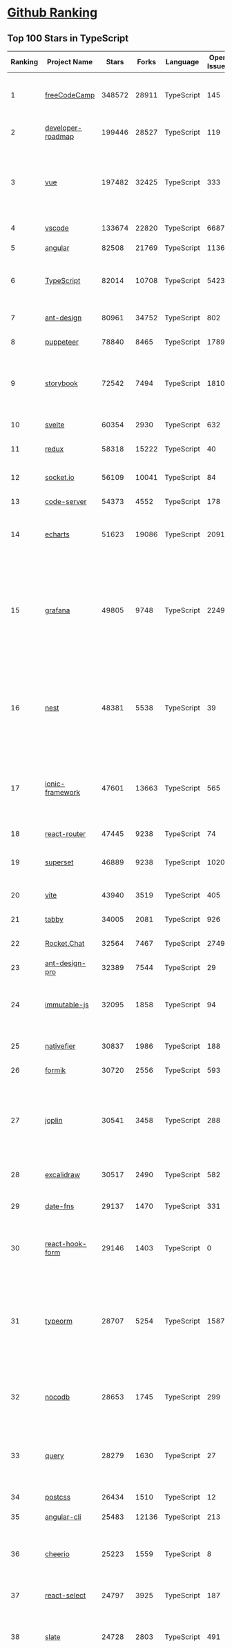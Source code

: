 [Github Ranking](../README.md)
==========

## Top 100 Stars in TypeScript

| Ranking | Project Name | Stars | Forks | Language | Open Issues | Description | Last Commit |
| ------- | ------------ | ----- | ----- | -------- | ----------- | ----------- | ----------- |
| 1 | [freeCodeCamp](https://github.com/freeCodeCamp/freeCodeCamp) | 348572 | 28911 | TypeScript | 145 | freeCodeCamp.org's open-source codebase and curriculum. Learn to code for free. | 2022-07-06T11:56:13Z |
| 2 | [developer-roadmap](https://github.com/kamranahmedse/developer-roadmap) | 199446 | 28527 | TypeScript | 119 | Roadmap to becoming a developer in 2022 | 2022-07-05T14:10:29Z |
| 3 | [vue](https://github.com/vuejs/vue) | 197482 | 32425 | TypeScript | 333 | 🖖 Vue.js is a progressive, incrementally-adoptable JavaScript framework for building UI on the web. | 2022-07-06T05:16:39Z |
| 4 | [vscode](https://github.com/microsoft/vscode) | 133674 | 22820 | TypeScript | 6687 | Visual Studio Code | 2022-07-06T11:55:49Z |
| 5 | [angular](https://github.com/angular/angular) | 82508 | 21769 | TypeScript | 1136 | The modern web developer’s platform | 2022-07-06T11:57:52Z |
| 6 | [TypeScript](https://github.com/microsoft/TypeScript) | 82014 | 10708 | TypeScript | 5423 | TypeScript is a superset of JavaScript that compiles to clean JavaScript output. | 2022-07-06T12:01:57Z |
| 7 | [ant-design](https://github.com/ant-design/ant-design) | 80961 | 34752 | TypeScript | 802 | An enterprise-class UI design language and React UI library | 2022-07-06T06:44:12Z |
| 8 | [puppeteer](https://github.com/puppeteer/puppeteer) | 78840 | 8465 | TypeScript | 1789 | Headless Chrome Node.js API | 2022-07-06T11:20:50Z |
| 9 | [storybook](https://github.com/storybookjs/storybook) | 72542 | 7494 | TypeScript | 1810 | 📓 The UI component explorer. Develop, document, & test React, Vue, Angular, Web Components, Ember, Svelte & more! | 2022-07-06T12:04:35Z |
| 10 | [svelte](https://github.com/sveltejs/svelte) | 60354 | 2930 | TypeScript | 632 | Cybernetically enhanced web apps | 2022-07-06T09:59:44Z |
| 11 | [redux](https://github.com/reduxjs/redux) | 58318 | 15222 | TypeScript | 40 | Predictable state container for JavaScript apps | 2022-07-06T00:54:25Z |
| 12 | [socket.io](https://github.com/socketio/socket.io) | 56109 | 10041 | TypeScript | 84 | Realtime application framework (Node.JS server) | 2022-06-30T10:09:20Z |
| 13 | [code-server](https://github.com/coder/code-server) | 54373 | 4552 | TypeScript | 178 | VS Code in the browser | 2022-07-02T13:48:15Z |
| 14 | [echarts](https://github.com/apache/echarts) | 51623 | 19086 | TypeScript | 2091 | Apache ECharts is a powerful, interactive charting and data visualization library for browser | 2022-07-06T07:12:03Z |
| 15 | [grafana](https://github.com/grafana/grafana) | 49805 | 9748 | TypeScript | 2249 | The open and composable observability and data visualization platform. Visualize metrics, logs, and traces from multiple sources like Prometheus, Loki, Elasticsearch, InfluxDB, Postgres and many more.  | 2022-07-06T12:04:28Z |
| 16 | [nest](https://github.com/nestjs/nest) | 48381 | 5538 | TypeScript | 39 | A progressive Node.js framework for building efficient, scalable, and enterprise-grade server-side applications on top of TypeScript & JavaScript (ES6, ES7, ES8) 🚀 | 2022-07-06T00:22:04Z |
| 17 | [ionic-framework](https://github.com/ionic-team/ionic-framework) | 47601 | 13663 | TypeScript | 565 | A powerful cross-platform UI toolkit for building native-quality iOS, Android, and Progressive Web Apps with HTML, CSS, and JavaScript. | 2022-07-06T06:11:17Z |
| 18 | [react-router](https://github.com/remix-run/react-router) | 47445 | 9238 | TypeScript | 74 | Declarative routing for React | 2022-07-05T20:05:41Z |
| 19 | [superset](https://github.com/apache/superset) | 46889 | 9238 | TypeScript | 1020 | Apache Superset is a Data Visualization and Data Exploration Platform | 2022-07-06T11:56:19Z |
| 20 | [vite](https://github.com/vitejs/vite) | 43940 | 3519 | TypeScript | 405 | Next generation frontend tooling. It's fast! | 2022-07-06T11:54:28Z |
| 21 | [tabby](https://github.com/Eugeny/tabby) | 34005 | 2081 | TypeScript | 926 | A terminal for a more modern age | 2022-07-06T07:20:13Z |
| 22 | [Rocket.Chat](https://github.com/RocketChat/Rocket.Chat) | 32564 | 7467 | TypeScript | 2749 | The communications platform that puts data protection first. | 2022-07-06T11:20:35Z |
| 23 | [ant-design-pro](https://github.com/ant-design/ant-design-pro) | 32389 | 7544 | TypeScript | 29 | 👨🏻‍💻👩🏻‍💻 Use Ant Design like a Pro! | 2022-07-04T05:18:49Z |
| 24 | [immutable-js](https://github.com/immutable-js/immutable-js) | 32095 | 1858 | TypeScript | 94 | Immutable persistent data collections for Javascript which increase efficiency and simplicity. | 2022-07-01T17:42:43Z |
| 25 | [nativefier](https://github.com/nativefier/nativefier) | 30837 | 1986 | TypeScript | 188 | Make any web page a desktop application | 2022-07-05T01:52:56Z |
| 26 | [formik](https://github.com/jaredpalmer/formik) | 30720 | 2556 | TypeScript | 593 | Build forms in React, without the tears 😭  | 2022-06-30T21:51:58Z |
| 27 | [joplin](https://github.com/laurent22/joplin) | 30541 | 3458 | TypeScript | 288 | Joplin - an open source note taking and to-do application with synchronisation capabilities for Windows, macOS, Linux, Android and iOS. | 2022-07-05T17:29:34Z |
| 28 | [excalidraw](https://github.com/excalidraw/excalidraw) | 30517 | 2490 | TypeScript | 582 | Virtual whiteboard for sketching hand-drawn like diagrams | 2022-07-06T11:20:19Z |
| 29 | [date-fns](https://github.com/date-fns/date-fns) | 29137 | 1470 | TypeScript | 331 | ⏳ Modern JavaScript date utility library ⌛️ | 2022-07-05T22:53:35Z |
| 30 | [react-hook-form](https://github.com/react-hook-form/react-hook-form) | 29146 | 1403 | TypeScript | 0 | 📋 React Hooks for form state management and validation (Web + React Native) | 2022-07-05T23:02:12Z |
| 31 | [typeorm](https://github.com/typeorm/typeorm) | 28707 | 5254 | TypeScript | 1587 | ORM for TypeScript and JavaScript (ES7, ES6, ES5). Supports MySQL, PostgreSQL, MariaDB, SQLite, MS SQL Server, Oracle, SAP Hana, WebSQL databases. Works in NodeJS, Browser, Ionic, Cordova and Electron platforms. | 2022-07-06T11:44:21Z |
| 32 | [nocodb](https://github.com/nocodb/nocodb) | 28653 | 1745 | TypeScript | 299 | 🔥 🔥 🔥 Open Source Airtable Alternative - turns any MySQL, Postgres, SQLite into a Spreadsheet with REST APIs. | 2022-07-06T12:00:16Z |
| 33 | [query](https://github.com/TanStack/query) | 28279 | 1630 | TypeScript | 27 | 🤖 Powerful asynchronous state management, server-state utilities and data fetching for TS/JS, React, Solid, Svelte and Vue. | 2022-07-06T00:23:48Z |
| 34 | [postcss](https://github.com/postcss/postcss) | 26434 | 1510 | TypeScript | 12 | Transforming styles with JS plugins | 2022-07-03T10:29:22Z |
| 35 | [angular-cli](https://github.com/angular/angular-cli) | 25483 | 12136 | TypeScript | 213 | CLI tool for Angular | 2022-07-06T07:36:44Z |
| 36 | [cheerio](https://github.com/cheeriojs/cheerio) | 25223 | 1559 | TypeScript | 8 | Fast, flexible, and lean implementation of core jQuery designed specifically for the server. | 2022-07-06T03:07:52Z |
| 37 | [react-select](https://github.com/JedWatson/react-select) | 24797 | 3925 | TypeScript | 187 | The Select Component for React.js | 2022-07-04T20:47:55Z |
| 38 | [slate](https://github.com/ianstormtaylor/slate) | 24728 | 2803 | TypeScript | 491 | A completely customizable framework for building rich text editors. (Currently in beta.) | 2022-07-06T12:03:34Z |
| 39 | [prisma](https://github.com/prisma/prisma) | 24022 | 852 | TypeScript | 2053 | Next-generation ORM for Node.js & TypeScript \| PostgreSQL, MySQL, MariaDB, SQL Server, SQLite, MongoDB and CockroachDB | 2022-07-06T11:17:40Z |
| 40 | [react-spring](https://github.com/pmndrs/react-spring) | 23499 | 1024 | TypeScript | 56 | ✌️ A spring physics based React animation library | 2022-07-04T17:49:11Z |
| 41 | [typeorm](https://github.com/typeorm/typeorm) | 28707 | 5254 | TypeScript | 1587 | ORM for TypeScript and JavaScript (ES7, ES6, ES5). Supports MySQL, PostgreSQL, MariaDB, SQLite, MS SQL Server, Oracle, SAP Hana, WebSQL databases. Works in NodeJS, Browser, Ionic, Cordova and Electron platforms. | 2022-07-06T11:44:21Z |
| 42 | [nocodb](https://github.com/nocodb/nocodb) | 28653 | 1745 | TypeScript | 299 | 🔥 🔥 🔥 Open Source Airtable Alternative - turns any MySQL, Postgres, SQLite into a Spreadsheet with REST APIs. | 2022-07-06T12:00:16Z |
| 43 | [query](https://github.com/TanStack/query) | 28279 | 1630 | TypeScript | 27 | 🤖 Powerful asynchronous state management, server-state utilities and data fetching for TS/JS, React, Solid, Svelte and Vue. | 2022-07-06T00:23:48Z |
| 44 | [chakra-ui](https://github.com/chakra-ui/chakra-ui) | 27456 | 2399 | TypeScript | 67 | ⚡️ Simple, Modular & Accessible UI Components for your React Applications | 2022-07-06T09:07:08Z |
| 45 | [postcss](https://github.com/postcss/postcss) | 26434 | 1510 | TypeScript | 12 | Transforming styles with JS plugins | 2022-07-03T10:29:22Z |
| 46 | [angular-cli](https://github.com/angular/angular-cli) | 25483 | 12136 | TypeScript | 213 | CLI tool for Angular | 2022-07-06T07:36:44Z |
| 47 | [cheerio](https://github.com/cheeriojs/cheerio) | 25223 | 1559 | TypeScript | 8 | Fast, flexible, and lean implementation of core jQuery designed specifically for the server. | 2022-07-06T03:07:52Z |
| 48 | [react-select](https://github.com/JedWatson/react-select) | 24797 | 3925 | TypeScript | 187 | The Select Component for React.js | 2022-07-04T20:47:55Z |
| 49 | [slate](https://github.com/ianstormtaylor/slate) | 24728 | 2803 | TypeScript | 491 | A completely customizable framework for building rich text editors. (Currently in beta.) | 2022-07-06T12:03:34Z |
| 50 | [prisma](https://github.com/prisma/prisma) | 24022 | 852 | TypeScript | 2053 | Next-generation ORM for Node.js & TypeScript \| PostgreSQL, MySQL, MariaDB, SQL Server, SQLite, MongoDB and CockroachDB | 2022-07-06T11:17:40Z |
| 51 | [ngx-admin](https://github.com/akveo/ngx-admin) | 23748 | 7597 | TypeScript | 385 | Customizable admin dashboard template based on Angular 10+ | 2022-05-26T09:32:38Z |
| 52 | [react-spring](https://github.com/pmndrs/react-spring) | 23499 | 1024 | TypeScript | 56 | ✌️ A spring physics based React animation library | 2022-07-04T17:49:11Z |
| 53 | [etcher](https://github.com/balena-io/etcher) | 23268 | 1679 | TypeScript | 373 | Flash OS images to SD cards & USB drives, safely and easily. | 2022-07-06T05:43:22Z |
| 54 | [n8n](https://github.com/n8n-io/n8n) | 23219 | 2708 | TypeScript | 107 | Free and open fair-code licensed node based Workflow Automation Tool. Easily automate tasks across different services. | 2022-07-06T11:40:38Z |
| 55 | [swr](https://github.com/vercel/swr) | 23068 | 871 | TypeScript | 69 | React Hooks for Data Fetching | 2022-07-04T22:29:24Z |
| 56 | [components](https://github.com/angular/components) | 22791 | 6208 | TypeScript | 1620 | Component infrastructure and Material Design components for Angular | 2022-07-06T07:20:20Z |
| 57 | [docz](https://github.com/doczjs/docz) | 22754 | 1473 | TypeScript | 108 | ✍ It has never been so easy to document your things! | 2022-06-03T22:57:53Z |
| 58 | [react-native-elements](https://github.com/react-native-elements/react-native-elements) | 22528 | 4445 | TypeScript | 31 | Cross-Platform React Native UI Toolkit | 2022-07-04T13:36:50Z |
| 59 | [sweetalert](https://github.com/t4t5/sweetalert) | 22024 | 2897 | TypeScript | 153 | A beautiful replacement for JavaScript's "alert" | 2022-05-16T16:54:43Z |
| 60 | [floating-ui](https://github.com/floating-ui/floating-ui) | 21892 | 1371 | TypeScript | 17 | A low-level toolkit to create floating elements. Tooltips, popovers, dropdowns, and more | 2022-07-04T08:40:58Z |
| 61 | [swr](https://github.com/vercel/swr) | 23068 | 871 | TypeScript | 69 | React Hooks for Data Fetching | 2022-07-04T22:29:24Z |
| 62 | [components](https://github.com/angular/components) | 22791 | 6208 | TypeScript | 1620 | Component infrastructure and Material Design components for Angular | 2022-07-06T07:20:20Z |
| 63 | [docz](https://github.com/doczjs/docz) | 22754 | 1473 | TypeScript | 108 | ✍ It has never been so easy to document your things! | 2022-06-03T22:57:53Z |
| 64 | [devtools](https://github.com/vuejs/devtools) | 22602 | 3852 | TypeScript | 389 | ⚙️ Browser devtools extension for debugging Vue.js applications. | 2022-07-06T01:13:46Z |
| 65 | [react-native-elements](https://github.com/react-native-elements/react-native-elements) | 22528 | 4445 | TypeScript | 31 | Cross-Platform React Native UI Toolkit | 2022-07-04T13:36:50Z |
| 66 | [react-redux](https://github.com/reduxjs/react-redux) | 22213 | 3249 | TypeScript | 11 | Official React bindings for Redux | 2022-06-24T17:47:22Z |
| 67 | [sweetalert](https://github.com/t4t5/sweetalert) | 22024 | 2897 | TypeScript | 153 | A beautiful replacement for JavaScript's "alert" | 2022-05-16T16:54:43Z |
| 68 | [floating-ui](https://github.com/floating-ui/floating-ui) | 21892 | 1371 | TypeScript | 17 | A low-level toolkit to create floating elements. Tooltips, popovers, dropdowns, and more | 2022-07-04T08:40:58Z |
| 69 | [slidev](https://github.com/slidevjs/slidev) | 21582 | 794 | TypeScript | 92 | Presentation Slides for Developers | 2022-07-03T08:10:06Z |
| 70 | [NativeScript](https://github.com/NativeScript/NativeScript) | 21367 | 1580 | TypeScript | 906 | ⚡ Empowering JavaScript with native platform APIs. ✨ Best of all worlds (TypeScript, Swift, Objective C, Kotlin, Java). Use what you love ❤️ Angular, Capacitor, Ionic, React, Svelte, Vue and you name it compatible. | 2022-07-06T05:34:13Z |
| 71 | [react-navigation](https://github.com/react-navigation/react-navigation) | 21351 | 4678 | TypeScript | 498 | Routing and navigation for your React Native apps | 2022-07-05T08:42:59Z |
| 72 | [react-starter-kit](https://github.com/kriasoft/react-starter-kit) | 21262 | 4115 | TypeScript | 2 | The web's most popular Jamstack front-end template (boilerplate) for building web applications with React | 2022-06-29T14:28:34Z |
| 73 | [github1s](https://github.com/conwnet/github1s) | 21046 | 725 | TypeScript | 52 | One second to read GitHub code with VS Code. | 2022-07-06T03:31:27Z |
| 74 | [react-bootstrap](https://github.com/react-bootstrap/react-bootstrap) | 20877 | 3357 | TypeScript | 135 | Bootstrap components built with React | 2022-07-05T20:34:40Z |
| 75 | [xstate](https://github.com/statelyai/xstate) | 20653 | 971 | TypeScript | 152 | State machines and statecharts for the modern web. | 2022-07-06T01:48:51Z |
| 76 | [type-challenges](https://github.com/type-challenges/type-challenges) | 20438 | 1865 | TypeScript | 11449 | Collection of TypeScript type challenges with online judge | 2022-07-06T04:08:15Z |
| 77 | [homebridge](https://github.com/homebridge/homebridge) | 20289 | 1910 | TypeScript | 7 | HomeKit support for the impatient. | 2022-06-22T09:26:04Z |
| 78 | [coc.nvim](https://github.com/neoclide/coc.nvim) | 20281 | 812 | TypeScript | 16 | Nodejs extension host for vim & neovim, load extensions like VSCode and host language servers. | 2022-07-05T08:36:48Z |
| 79 | [react-admin](https://github.com/marmelab/react-admin) | 20018 | 4421 | TypeScript | 123 | A frontend Framework for building B2B applications running in the browser on top of REST/GraphQL APIs, using ES6, React and Material Design | 2022-07-06T11:58:12Z |
| 80 | [notable](https://github.com/notable/notable) | 19977 | 1010 | TypeScript | 634 | The Markdown-based note-taking app that doesn't suck. | 2021-12-05T21:43:20Z |
| 81 | [vant](https://github.com/youzan/vant) | 19836 | 9333 | TypeScript | 26 | Lightweight Mobile UI Components built on Vue | 2022-07-05T02:21:09Z |
| 82 | [electron-react-boilerplate](https://github.com/electron-react-boilerplate/electron-react-boilerplate) | 19833 | 3344 | TypeScript | 35 | A Foundation for Scalable Cross-Platform Apps | 2022-07-06T08:58:35Z |
| 83 | [solid](https://github.com/solidjs/solid) | 20087 | 504 | TypeScript | 11 | A declarative, efficient, and flexible JavaScript library for building user interfaces. | 2022-07-03T07:11:59Z |
| 84 | [windows95](https://github.com/felixrieseberg/windows95) | 19546 | 1174 | TypeScript | 115 | 💩🚀 Windows 95 in Electron. Runs on macOS, Linux, and Windows. | 2022-06-26T22:23:38Z |
| 85 | [appsmith](https://github.com/appsmithorg/appsmith) | 19453 | 1593 | TypeScript | 2196 | Low code project to build admin panels, internal tools, and dashboards. Integrates with 15+ databases and any API. | 2022-07-06T11:45:50Z |
| 86 | [editor.js](https://github.com/codex-team/editor.js) | 19450 | 1520 | TypeScript | 360 | A block-styled editor with clean JSON output | 2022-07-05T16:45:31Z |
| 87 | [upterm](https://github.com/railsware/upterm) | 19398 | 660 | TypeScript | 219 | A terminal emulator for the 21st century. | 2019-05-20T17:42:14Z |
| 88 | [blueprint](https://github.com/palantir/blueprint) | 19097 | 2022 | TypeScript | 646 | A React-based UI toolkit for the web | 2022-07-06T03:26:44Z |
| 89 | [zustand](https://github.com/pmndrs/zustand) | 18922 | 546 | TypeScript | 32 | 🐻 Bear necessities for state management in React | 2022-07-06T09:35:57Z |
| 90 | [graphql-js](https://github.com/graphql/graphql-js) | 18872 | 2012 | TypeScript | 125 | A reference implementation of GraphQL for JavaScript | 2022-07-05T20:21:27Z |
| 91 | [lens](https://github.com/lensapp/lens) | 18772 | 1007 | TypeScript | 777 | Lens - The way the world runs Kubernetes | 2022-07-06T11:31:00Z |
| 92 | [ink](https://github.com/vadimdemedes/ink) | 18706 | 511 | TypeScript | 69 | 🌈 React for interactive command-line apps | 2022-07-06T09:44:04Z |
| 93 | [reselect](https://github.com/reduxjs/reselect) | 18661 | 684 | TypeScript | 14 | Selector library for Redux | 2022-06-07T00:08:19Z |
| 94 | [autocomplete](https://github.com/withfig/autocomplete) | 18572 | 4363 | TypeScript | 135 | Fig adds autocomplete to your terminal. | 2022-07-06T11:27:03Z |
| 95 | [react-three-fiber](https://github.com/pmndrs/react-three-fiber) | 18620 | 1035 | TypeScript | 29 | 🇨🇭 A React renderer for Three.js | 2022-07-05T11:30:13Z |
| 96 | [recharts](https://github.com/recharts/recharts) | 18485 | 1381 | TypeScript | 385 | Redefined chart library built with React and D3 | 2022-07-06T07:55:46Z |
| 97 | [wenyan](https://github.com/wenyan-lang/wenyan) | 18298 | 1077 | TypeScript | 177 | 文言文編程語言 A programming language for the ancient Chinese. | 2022-03-24T08:55:46Z |
| 98 | [refined-github](https://github.com/refined-github/refined-github) | 18236 | 1307 | TypeScript | 123 | :octocat: Browser extension that simplifies the GitHub interface and adds useful features | 2022-07-06T11:35:34Z |
| 99 | [pnpm](https://github.com/pnpm/pnpm) | 18134 | 510 | TypeScript | 729 | Fast, disk space efficient package manager -- 快速的，节省磁盘空间的包管理工具 | 2022-07-06T00:32:13Z |
| 100 | [table](https://github.com/TanStack/table) | 18203 | 2473 | TypeScript | 10 | 🤖 Headless UI for building powerful tables & datagrids for TS/JS -  React-Table, Vue-Table, Solid-Table, Svelte-Table | 2022-07-04T12:19:25Z |

